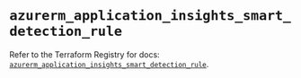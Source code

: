 # `azurerm_application_insights_smart_detection_rule`

Refer to the Terraform Registry for docs: [`azurerm_application_insights_smart_detection_rule`](https://registry.terraform.io/providers/hashicorp/azurerm/3.87.0/docs/resources/application_insights_smart_detection_rule).
